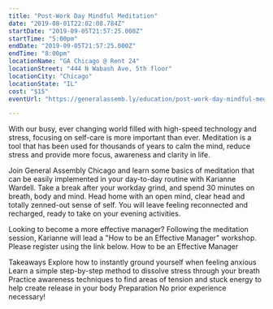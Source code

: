 ```yaml
---
title: "Post-Work Day Mindful Meditation"
date: "2019-08-01T22:02:08.784Z"
startDate: "2019-09-05T21:57:25.000Z"
startTime: "5:00pm"
endDate: "2019-09-05T21:57:25.000Z"
endTime: "8:00pm"
locationName: "GA Chicago @ Rent 24"
locationStreet: "444 N Wabash Ave, 5th floor"
locationCity: "Chicago"
locationState: "IL"
cost: "$15"
eventUrl: "https://generalassemb.ly/education/post-work-day-mindful-meditation/chicago/85648"

---
```


With our busy, ever changing world filled with high-speed technology and stress, focusing on self-care is more important than ever. Meditation is a tool that has been used for thousands of years to calm the mind, reduce stress and provide more focus, awareness and clarity in life.

Join General Assembly Chicago and learn some basics of meditation that can be easily implemented in your day-to-day routine with Karianne Wardell. Take a break after your workday grind, and spend 30 minutes on breath, body and mind. Head home with an open mind, clear head and totally zenned-out sense of self. You will leave feeling reconnected and recharged, ready to take on your evening activities.

Looking to become a more effective manager? Following the meditation session, Karianne will lead a "How to be an Effective Manager" workshop. Please register using the link below. 
How to be an Effective Manager 

Takeaways
Explore how to instantly ground yourself when feeling anxious
Learn a simple step-by-step method to dissolve stress through your breath
Practice awareness techniques to find areas of tension and stuck energy to help create release in your body
Preparation
No prior experience necessary!

